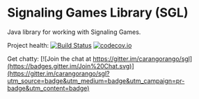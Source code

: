 # Signaling Games Library (SGL)

Java library for working with Signaling Games.

Project health: [![Build Status](https://travis-ci.org/carangorango/sgl.svg?branch=master)](https://travis-ci.org/carangorango/sgl) [![codecov.io](https://codecov.io/github/carangorango/sgl/coverage.svg?branch=master)](https://codecov.io/github/carangorango/sgl?branch=master)

Get chatty: [![Join the chat at https://gitter.im/carangorango/sgl](https://badges.gitter.im/Join%20Chat.svg)](https://gitter.im/carangorango/sgl?utm_source=badge&utm_medium=badge&utm_campaign=pr-badge&utm_content=badge)
